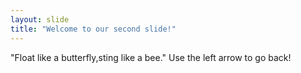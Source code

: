```yaml
---
layout: slide
title: "Welcome to our second slide!"
---
```

"Float like a butterfly,sting like a bee."
Use the left arrow to go back!

